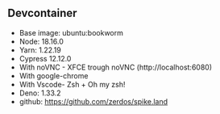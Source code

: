 ## Devcontainer

- Base image: ubuntu:bookworm
- Node: 18.16.0
- Yarn: 1.22.19
- Cypress 12.12.0
- With noVNC - XFCE trough noVNC (http://localhost:6080)
- With google-chrome
- With Vscode- Zsh + Oh my zsh!
- Deno: 1.33.2
- github: https://github.com/zerdos/spike.land
